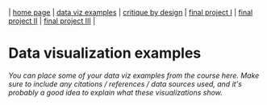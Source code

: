 | [home page](https://cmustudent.github.io/tswd-portfolio-templates/) | [data viz examples](dataviz-examples) | [critique by design](critique-by-design) | [final project I](final-project-part-one) | [final project II](final-project-part-two) | [final project III](final-project-part-three) |

# Data visualization examples

<script type='text/javascript'>                    
  var divElement = document.getElementById('viz1757142789216');                    
  var vizElement = divElement.getElementsByTagName('object')[0];                    
  vizElement.style.width='100%';vizElement.style.height=(divElement.offsetWidth*0.75)+'px';                    
  var scriptElement = document.createElement('script');                    
  scriptElement.src = 'https://public.tableau.com/javascripts/api/viz_v1.js';                    
  vizElement.parentNode.insertBefore(scriptElement, vizElement);                
</script>

<script type='text/javascript'>                    
  var divElement = document.getElementById('viz1757142958266');                    
  var vizElement = divElement.getElementsByTagName('object')[0];                    
  vizElement.style.width = '100%';
  vizElement.style.height = (divElement.offsetWidth * 0.75) + 'px';                    
  var scriptElement = document.createElement('script');                    
  scriptElement.src = 'https://public.tableau.com/javascripts/api/viz_v1.js';                    
  vizElement.parentNode.insertBefore(scriptElement, vizElement);                
</script>

_You can place some of your data viz examples from the course here.  Make sure to include any citations / references / data sources used, and it's probably a good idea to explain what these visualizations show._
